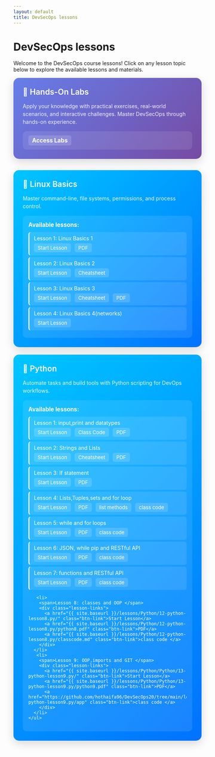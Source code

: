 ```yaml
---
layout: default
title: DevSecOps lessons
---
```


# DevSecOps lessons

Welcome to the DevSecOps course lessons! Click on any lesson topic below to explore the available lessons and materials.

<style>
.lesson-container {
    display: grid;
    grid-template-columns: repeat(auto-fit, minmax(300px, 1fr));
    gap: 20px;
    margin: 30px 0;
}
.lesson-card {
    background: linear-gradient(135deg, #00c6ff 0%, #0072ff 100%);
    border-radius: 15px;
    padding: 25px;
    color: white;
    transition: all 0.3s ease;
    box-shadow: 0 8px 25px rgba(0,0,0,0.15);
    position: relative;
    overflow: hidden;
}
.lesson-card:hover {
    transform: translateY(-5px);
    box-shadow: 0 15px 35px rgba(0,0,0,0.2);
}
.lesson-card h3 {
    margin: 0 0 15px 0;
    font-size: 1.5em;
    font-weight: 600;
}
.lesson-card p {
    margin: 0;
    opacity: 0.9;
    line-height: 1.5;
}
.lesson-files {
    background: rgba(255,255,255,0.1);
    border-radius: 10px;
    padding: 15px;
    margin-top: 15px;
    backdrop-filter: blur(10px);
}
.lesson-files h4 {
    margin: 0 0 10px 0;
    font-size: 1.1em;
    color: #fff;
}
.file-list {
    list-style: none;
    padding: 0;
    margin: 0;
}
.file-list li {
    padding: 8px 12px;
    margin: 5px 0;
    background: rgba(255,255,255,0.1);
    border-radius: 6px;
    border-left: 3px solid #fff;
    transition: all 0.2s ease;
}
.file-list li:hover {
    background: rgba(255,255,255,0.2);
    transform: translateX(5px);
}
.file-list a {
    color: white;
    text-decoration: none;
    display: block;
}
.file-list a:hover {
    text-decoration: underline;
}
.lesson-links {
    display: flex;
    gap: 10px;
    margin-top: 5px;
}
.btn-link {
    background: rgba(255,255,255,0.15);
    color: #fff;
    padding: 4px 10px;
    border-radius: 5px;
    text-decoration: none;
    font-size: 0.95em;
    transition: background 0.2s;
}
.btn-link:hover {
    background: rgba(255,255,255,0.3);
    text-decoration: underline;
}
</style>

<div class="lesson-card" style="background: linear-gradient(135deg, #667eea 0%, #764ba2 100%);">
  <h3>🔬 Hands-On Labs</h3>
  <p>Apply your knowledge with practical exercises, real-world scenarios, and interactive challenges. Master DevSecOps through hands-on experience.</p>
  <div class="lesson-files">
    <a href="{{ site.baseurl }}/labs/" class="btn-link" style="font-size:1.1em; font-weight:bold;">Access Labs</a>
  </div>
</div>

<div class="lesson-container">

<!-- Linux Basics Card -->
<div class="lesson-card">
  <h3>🐧 Linux Basics</h3>
  <p>Master command-line, file systems, permissions, and process control.</p>
  <div class="lesson-files">
    <h4>Available lessons:</h4>
    <ul class="file-list">
      <li>
        <span>Lesson 1: Linux Basics 1</span>
        <div class="lesson-links">
          <a href="{{ site.baseurl }}/lessons/Linux-basics/01-linux-basics/" class="btn-link">Start Lesson</a>
          <a href="{{ site.baseurl }}/lessons/Linux-basics/01-linux-basics/lesson1.drawio.pdf" class="btn-link">PDF</a>
        </div>
      </li>
      <li>
        <span>Lesson 2: Linux Basics 2</span>
        <div class="lesson-links">
          <a href="{{ site.baseurl }}/lessons/Linux-basics/02-linux-basics/" class="btn-link">Start Lesson</a>
          <a href="{{ site.baseurl }}/lessons/Linux-basics/02-linux-basics/cheatsheet.md" class="btn-link">Cheatsheet</a>
        </div>
      </li>
      <li>
        <span>Lesson 3: Linux Basics 3</span>
        <div class="lesson-links">
          <a href="{{ site.baseurl }}/lessons/Linux-basics/03-linux-basics/" class="btn-link">Start Lesson</a>
          <a href="{{ site.baseurl }}/lessons/Linux-basics/03-linux-basics/cheatsheet.md" class="btn-link">Cheatsheet</a>
          <a href="{{ site.baseurl }}/lessons/Linux-basics/03-linux-basics/lesson3.drawio.pdf" class="btn-link">PDF</a>
        </div>
      </li>
      <li>
        <span>Lesson 4: Linux Basics 4(networks)</span>
        <div class="lesson-links">
          <a href="{{ site.baseurl }}/lessons/Linux-basics/04-linux-basics/" class="btn-link">Start Lesson</a>
        </div>
      </li>
    </ul>
  </div>
</div>

<!-- Python Card -->
<div class="lesson-card">
  <h3>🐍 Python</h3>
  <p>Automate tasks and build tools with Python scripting for DevOps workflows.</p>
  <div class="lesson-files">
    <h4>Available lessons:</h4>
    <ul class="file-list">
      <li>
        <span>Lesson 1: input,print and datatypes</span>
        <div class="lesson-links">
          <a href="{{ site.baseurl }}/lessons/Python/05-python-lesson1.py/" class="btn-link">Start Lesson</a>
          <a href="https://github.com/hothaifa96/DevSecOps20/blob/main/lessons/Python/05-python-lesson1.py/class_code.py" class="btn-link">Class Code</a>
          <a href="{{ site.baseurl }}/lessons/Python/05-python-lesson1.py/python1.pdf" class="btn-link">PDF</a>
        </div>
      </li>
      <li>
        <span>Lesson 2: Strings and Lists</span>
        <div class="lesson-links">
          <a href="{{ site.baseurl }}/lessons/Python/06-python-lesson2.py/" class="btn-link">Start Lesson</a>
          <a href="{{ site.baseurl }}/lessons/Python/06-python-lesson2.py/cheatsheet.webp" class="btn-link">Cheatsheet</a>
          <a href="{{ site.baseurl }}/lessons/Python/06-python-lesson2.py/python2.pdf" class="btn-link">PDF</a>
        </div>
      </li>
       <li>
        <span>Lesson 3: If statement </span>
        <div class="lesson-links">
          <a href="{{ site.baseurl }}/lessons/Python/07-python-lesson3.py/" class="btn-link">Start Lesson</a>
          <a href="{{ site.baseurl }}/lessons/Python/06-python-lesson2.py/python3.pdf" class="btn-link">PDF</a>
        </div>
      </li>
      <li>
        <span>Lesson 4: Lists,Tuples,sets and for loop </span>
        <div class="lesson-links">
          <a href="{{ site.baseurl }}/lessons/Python/08-python-lesson4.py/" class="btn-link">Start Lesson</a>
          <a href="{{ site.baseurl }}/lessons/Python/08-python-lesson4.py/python4.drawio.pdf" class="btn-link">PDF</a>
          <a href="{{ site.baseurl }}/lessons/Python/08-python-lesson4.py/list.md" class="btn-link">list methods</a>
          <a href="{{ site.baseurl }}/lessons/Python/08-python-lesson4/class_code.py" class="btn-link">class code </a>
        </div>
      </li>
      <li>
        <span>Lesson 5: while and for loops </span>
        <div class="lesson-links">
          <a href="{{ site.baseurl }}/lessons/Python/09-python-lesson5.py/" class="btn-link">Start Lesson</a>
          <a href="{{ site.baseurl }}/lessons/Python/09-python-lesson4.py/python5.drawio.pdf" class="btn-link">PDF</a>
          <a href="{{ site.baseurl }}/lessons/Python/09-python-lesson5.py/classcode.py" class="btn-link">class code </a>
        </div>
      </li>
       <li>
        <span>Lesson 6: JSON, while pip and RESTful API </span>
        <div class="lesson-links">
          <a href="{{ site.baseurl }}/lessons/Python/10-python-lesson6.py/" class="btn-link">Start Lesson</a>
          <a href="{{ site.baseurl }}/lessons/Python/10-python-lesson6.py/python6.drawio.pdf" class="btn-link">PDF</a>
          <a href="{{ site.baseurl }}/lessons/Python/10-python-lesson6.py/classcode.py" class="btn-link">class code </a>
        </div>
      </li>
      <li>
        <span>Lesson 7: functions and RESTful API </span>
        <div class="lesson-links">
          <a href="{{ site.baseurl }}/lessons/Python/11-python-lesson7.py/" class="btn-link">Start Lesson</a>
          <a href="{{ site.baseurl }}/lessons/Python/11-python-lesson7.py/python7.pdf" class="btn-link">PDF</a>
          <a href="{{ site.baseurl }}/lessons/Python/11-python-lesson7.py/classcode.py" class="btn-link">class code </a>
        </div>
      </li>

       <li>
        <span>Lesson 8: classes and OOP </span>
        <div class="lesson-links">
          <a href="{{ site.baseurl }}/lessons/Python/12-python-lesson8.py/" class="btn-link">Start Lesson</a>
          <a href="{{ site.baseurl }}/lessons/Python/12-python-lesson8.py/python8.pdf" class="btn-link">PDF</a>
          <a href="{{ site.baseurl }}/lessons/Python/12-python-lesson8.py/classcode.md" class="btn-link">class code </a>
        </div>
      </li>
       <li>
        <span>Lesson 9: OOP,imports and GIT </span>
        <div class="lesson-links">
          <a href="{{ site.baseurl }}/lessons/Python/Python/13-python-lesson9.py/" class="btn-link">Start Lesson</a>
          <a href="{{ site.baseurl }}/lessons/Python/Python/13-python-lesson9.py/python9.pdf" class="btn-link">PDF</a>
          <a href="https://github.com/hothaifa96/DevSecOps20/tree/main/lessons/Python/13-python-lesson9.py/app" class="btn-link">class code </a>
        </div>
      </li>
    </ul>
  </div>
</div>
</div>

